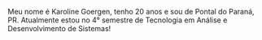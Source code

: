 Meu nome é Karoline Goergen, tenho 20 anos e sou de Pontal do Paraná, PR.
Atualmente estou no 4° semestre de Tecnologia em Análise e Desenvolvimento de Sistemas!